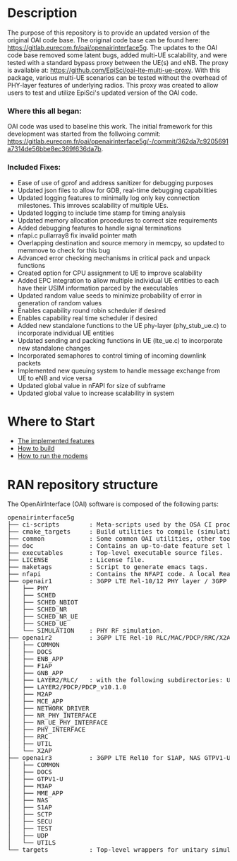 # Description #
The purpose of this repository is to provide an updated version of the original OAI code base. The original code base can be found here: https://gitlab.eurecom.fr/oai/openairinterface5g. The updates to the OAI code base removed some latent bugs, added multi-UE scalability, and were tested with a standard bypass proxy between the UE(s) and eNB. The proxy is available at: https://github.com/EpiSci/oai-lte-multi-ue-proxy. With this package, various multi-UE scenarios can be tested without the overhead of PHY-layer features of underlying radios. This proxy was created to allow users to test and utilize EpiSci's updated version of the OAI code.
### Where this all began: ###
OAI code was used to baseline this work. The initial framework for this development was started from the follwoing commit: https://gitlab.eurecom.fr/oai/openairinterface5g/-/commit/362da7c9205691a7314de56bbe8ec369f636da7b.

### Included Fixes: ###
- Ease of use of gprof and address sanitizer for debugging purposes
- Updated json files to allow for GDB, real-time debugging capabilities
- Updated logging features to minimally log only key connection milestones. This imroves scalability of multiple UEs.
- Updated logging to include time stamp for timing analysis
- Updated memory allocation procedures to correct size requirements
- Added debugging features to handle signal terminations
- nfapi.c pullarray8 fix invalid pointer math
- Overlapping destination and source memory in memcpy, so updated to memmove to check for this bug
- Advanced error checking mechanisms in critical pack and unpack functions
- Created option for CPU assignment to UE to improve scalability
- Added EPC integration to allow multiple individual UE entities to each have their USIM information parced by the executables
- Updated random value seeds to minimize probability of error in generation of random values
- Enables capability round robin scheduler if desired
- Enables capability real time scheduler if desired
- Added new standalone functions to the UE phy-layer (phy_stub_ue.c) to incorporate individual UE entities
- Updated sending and packing functions in UE (lte_ue.c) to incorporate new standalone changes
- Incorporated semaphores to control timing of incoming downlink packets
- Implemented new queuing system to handle message exchange from UE to eNB and vice versa
- Updated global value in nFAPI for size of subframe
- Updated global value to increase scalability in system


# Where to Start #

 *  [The implemented features](./doc/FEATURE_SET.md)
 *  [How to build](./doc/BUILD.md)
 *  [How to run the modems](./doc/RUNMODEM.md)

# RAN repository structure #

The OpenAirInterface (OAI) software is composed of the following parts: 

<pre>
openairinterface5g
├── ci-scripts        : Meta-scripts used by the OSA CI process. Contains also configuration files used day-to-day by CI.
├── cmake_targets     : Build utilities to compile (simulation, emulation and real-time platforms), and generated build files.
├── common            : Some common OAI utilities, other tools can be found at openair2/UTILS.
├── doc               : Contains an up-to-date feature set list and starting tutorials.
├── executables       : Top-level executable source files.
├── LICENSE           : License file.
├── maketags          : Script to generate emacs tags.
├── nfapi             : Contains the NFAPI code. A local Readme file provides more details.
├── openair1          : 3GPP LTE Rel-10/12 PHY layer / 3GPP NR Rel-15 layer. A local Readme file provides more details.
│   ├── PHY
│   ├── SCHED
│   ├── SCHED_NBIOT
│   ├── SCHED_NR
│   ├── SCHED_NR_UE
│   ├── SCHED_UE
│   └── SIMULATION    : PHY RF simulation.
├── openair2          : 3GPP LTE Rel-10 RLC/MAC/PDCP/RRC/X2AP + LTE Rel-14 M2AP implementation. Also 3GPP NR Rel-15 RLC/MAC/PDCP/RRC/X2AP.
│   ├── COMMON
│   ├── DOCS
│   ├── ENB_APP
│   ├── F1AP
│   ├── GNB_APP
│   ├── LAYER2/RLC/   : with the following subdirectories: UM_v9.3.0, TM_v9.3.0, and AM_v9.3.0.
│   ├── LAYER2/PDCP/PDCP_v10.1.0
│   ├── M2AP
│   ├── MCE_APP
│   ├── NETWORK_DRIVER
│   ├── NR_PHY_INTERFACE
│   ├── NR_UE_PHY_INTERFACE
│   ├── PHY_INTERFACE
│   ├── RRC
│   ├── UTIL
│   └── X2AP
├── openair3          : 3GPP LTE Rel10 for S1AP, NAS GTPV1-U for both ENB and UE.
│   ├── COMMON
│   ├── DOCS
│   ├── GTPV1-U
│   ├── M3AP
│   ├── MME_APP
│   ├── NAS
│   ├── S1AP
│   ├── SCTP
│   ├── SECU
│   ├── TEST
│   ├── UDP
│   └── UTILS
└── targets           : Top-level wrappers for unitary simulation for PHY channels, system-level emulation (eNB-UE with and without S1), and realtime eNB and UE and RRH GW.
</pre>
